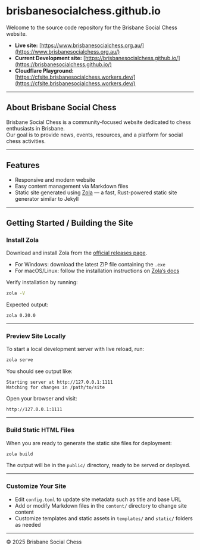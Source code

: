 # brisbanesocialchess.github.io

Welcome to the source code repository for the Brisbane Social Chess website.

- **Live site:** [https://www.brisbanesocialchess.org.au/](https://www.brisbanesocialchess.org.au/)
- **Current Development site:** [https://brisbanesocialchess.github.io/](https://brisbanesocialchess.github.io/)
- **Cloudflare Playground:** [https://cfsite.brisbanesocialchess.workers.dev/](https://cfsite.brisbanesocialchess.workers.dev/)

---

## About Brisbane Social Chess

Brisbane Social Chess is a community-focused website dedicated to chess enthusiasts in Brisbane.  
Our goal is to provide news, events, resources, and a platform for social chess activities.

---

## Features

- Responsive and modern website
- Easy content management via Markdown files
- Static site generated using [Zola](https://www.getzola.org/) — a fast, Rust-powered static site generator similar to Jekyll

---

## Getting Started / Building the Site

### Install Zola

Download and install Zola from the [official releases page](https://github.com/getzola/zola/releases).

- For Windows: download the latest ZIP file containing the `.exe`
- For macOS/Linux: follow the installation instructions on [Zola’s docs](https://www.getzola.org/documentation/getting-started/installation/)

Verify installation by running:

```bash
zola -V
```

Expected output:

```
zola 0.20.0
```

---

### Preview Site Locally

To start a local development server with live reload, run:

```bash
zola serve
```

You should see output like:

```
Starting server at http://127.0.0.1:1111
Watching for changes in /path/to/site
```

Open your browser and visit:

```
http://127.0.0.1:1111
```

---

### Build Static HTML Files

When you are ready to generate the static site files for deployment:

```bash
zola build
```

The output will be in the `public/` directory, ready to be served or deployed.

---

### Customize Your Site

- Edit `config.toml` to update site metadata such as title and base URL
- Add or modify Markdown files in the `content/` directory to change site content
- Customize templates and static assets in `templates/` and `static/` folders as needed

---

© 2025 Brisbane Social Chess
